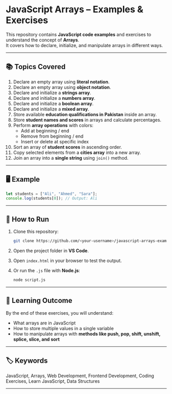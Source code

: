 # JavaScript Arrays – Examples & Exercises

This repository contains **JavaScript code examples** and exercises to understand the concept of **Arrays**.  
It covers how to declare, initialize, and manipulate arrays in different ways.

---

## 📚 Topics Covered
1. Declare an empty array using **literal notation**.
2. Declare an empty array using **object notation**.
3. Declare and initialize a **strings array**.
4. Declare and initialize a **numbers array**.
5. Declare and initialize a **boolean array**.
6. Declare and initialize a **mixed array**.
7. Store available **education qualifications in Pakistan** inside an array.
8. Store **student names and scores** in arrays and calculate percentages.
9. Perform **array operations** with colors:
   - Add at beginning / end  
   - Remove from beginning / end  
   - Insert or delete at specific index  
10. Sort an array of **student scores** in ascending order.
11. Copy selected elements from a **cities array** into a new array.
12. Join an array into a **single string** using `join()` method.

---

## 🖥️ Example
```javascript
let students = ["Ali", "Ahmed", "Sara"];
console.log(students[0]); // Output: Ali
````

---

## 🚀 How to Run

1. Clone this repository:

   ```bash
   git clone https://github.com/<your-username>/javascript-arrays-examples.git
   ```
2. Open the project folder in **VS Code**.
3. Open `index.html` in your browser to test the output.
4. Or run the `.js` file with **Node.js**:

   ```bash
   node script.js
   ```

---

## 🎯 Learning Outcome

By the end of these exercises, you will understand:

* What arrays are in JavaScript
* How to store multiple values in a single variable
* How to manipulate arrays with **methods like push, pop, shift, unshift, splice, slice, and sort**

---

## 🏷️ Keywords

JavaScript, Arrays, Web Development, Frontend Development, Coding Exercises, Learn JavaScript, Data Structures

---
